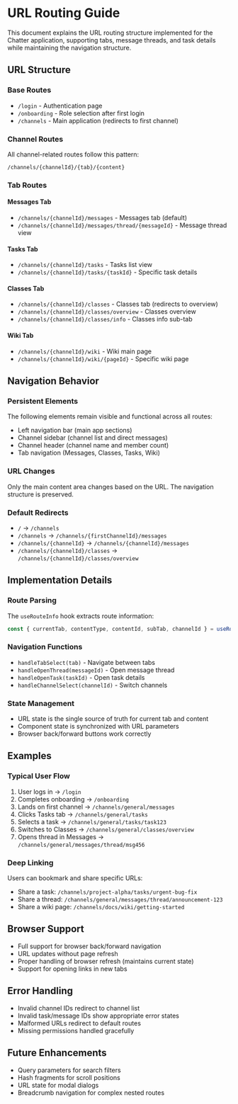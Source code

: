 # URL Routing Guide

This document explains the URL routing structure implemented for the Chatter application, supporting tabs, message threads, and task details while maintaining the navigation structure.

## URL Structure

### Base Routes

- `/login` - Authentication page
- `/onboarding` - Role selection after first login
- `/channels` - Main application (redirects to first channel)

### Channel Routes

All channel-related routes follow this pattern:
```
/channels/{channelId}/{tab}/{content}
```

### Tab Routes

#### Messages Tab
- `/channels/{channelId}/messages` - Messages tab (default)
- `/channels/{channelId}/messages/thread/{messageId}` - Message thread view

#### Tasks Tab
- `/channels/{channelId}/tasks` - Tasks list view
- `/channels/{channelId}/tasks/{taskId}` - Specific task details

#### Classes Tab
- `/channels/{channelId}/classes` - Classes tab (redirects to overview)
- `/channels/{channelId}/classes/overview` - Classes overview
- `/channels/{channelId}/classes/info` - Classes info sub-tab

#### Wiki Tab
- `/channels/{channelId}/wiki` - Wiki main page
- `/channels/{channelId}/wiki/{pageId}` - Specific wiki page

## Navigation Behavior

### Persistent Elements
The following elements remain visible and functional across all routes:
- Left navigation bar (main app sections)
- Channel sidebar (channel list and direct messages)
- Channel header (channel name and member count)
- Tab navigation (Messages, Classes, Tasks, Wiki)

### URL Changes
Only the main content area changes based on the URL. The navigation structure is preserved.

### Default Redirects
- `/` → `/channels`
- `/channels` → `/channels/{firstChannelId}/messages`
- `/channels/{channelId}` → `/channels/{channelId}/messages`
- `/channels/{channelId}/classes` → `/channels/{channelId}/classes/overview`

## Implementation Details

### Route Parsing
The `useRouteInfo` hook extracts route information:
```javascript
const { currentTab, contentType, contentId, subTab, channelId } = useRouteInfo();
```

### Navigation Functions
- `handleTabSelect(tab)` - Navigate between tabs
- `handleOpenThread(messageId)` - Open message thread
- `handleOpenTask(taskId)` - Open task details
- `handleChannelSelect(channelId)` - Switch channels

### State Management
- URL state is the single source of truth for current tab and content
- Component state is synchronized with URL parameters
- Browser back/forward buttons work correctly

## Examples

### Typical User Flow
1. User logs in → `/login`
2. Completes onboarding → `/onboarding`
3. Lands on first channel → `/channels/general/messages`
4. Clicks Tasks tab → `/channels/general/tasks`
5. Selects a task → `/channels/general/tasks/task123`
6. Switches to Classes → `/channels/general/classes/overview`
7. Opens thread in Messages → `/channels/general/messages/thread/msg456`

### Deep Linking
Users can bookmark and share specific URLs:
- Share a task: `/channels/project-alpha/tasks/urgent-bug-fix`
- Share a thread: `/channels/general/messages/thread/announcement-123`
- Share a wiki page: `/channels/docs/wiki/getting-started`

## Browser Support

- Full support for browser back/forward navigation
- URL updates without page refresh
- Proper handling of browser refresh (maintains current state)
- Support for opening links in new tabs

## Error Handling

- Invalid channel IDs redirect to channel list
- Invalid task/message IDs show appropriate error states
- Malformed URLs redirect to default routes
- Missing permissions handled gracefully

## Future Enhancements

- Query parameters for search filters
- Hash fragments for scroll positions
- URL state for modal dialogs
- Breadcrumb navigation for complex nested routes 